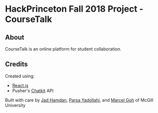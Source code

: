 # HackPrinceton Fall 2018 Project - CourseTalk

## About
CourseTalk is an online platform for student collaboration.

## Credits
Created using:
+ [React.js](https://reactjs.org)
+ Pusher's [Chatkit](https://pusher.com/chatkit/) API

Built with care by [Jad Hamdan](https://github.com/JadHamdan), [Parsa Yadollahi](https://github.com/ParsaYadollahi), and [Marcel Goh](https://github.com/marcelgoh) of McGill University

